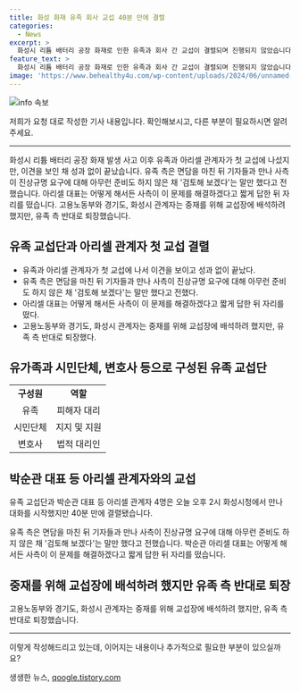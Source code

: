 ```yaml
---
title: 화성 화재 유족 회사 교섭 40분 만에 결렬
categories:
  - News
excerpt: >
  화성시 리튬 배터리 공장 화재로 인한 유족과 회사 간 교섭이 결렬되며 진행되지 않았습니다. 오늘 화성시청에서 유족 교섭단과 아리셀 관계자 4명이 회동했지만 짧은 시간 내에 이견을 보이며 결렬되었습니다. 유족 측은 사측의 진상규명 요구에 대한 무응답을 비판하며 현장을 떠났고, 고용노동부와 지자체 관계자들도 중재차 회의장을 찾았으나 유족 측 반대로 퇴장했습니다. 사측은 어떠한 대책도 마련하지 않은 채 검토해 보겠다는 발언만을 전했습니다.
feature_text: >
  화성시 리튬 배터리 공장 화재로 인한 유족과 회사 간 교섭이 결렬되며 진행되지 않았습니다. 오늘 화성시청에서 유족 교섭단과 아리셀 관계자 4명이 회동했지만 짧은 시간 내에 이견을 보이며 결렬되었습니다. 유족 측은 사측의 진상규명 요구에 대한 무응답을 비판하며 현장을 떠났고, 고용노동부와 지자체 관계자들도 중재차 회의장을 찾았으나 유족 측 반대로 퇴장했습니다. 사측은 어떠한 대책도 마련하지 않은 채 검토해 보겠다는 발언만을 전했습니다.
image: 'https://www.behealthy4u.com/wp-content/uploads/2024/06/unnamed-file.png'
---
```


<p><img src="https://www.behealthy4u.com/wp-content/uploads/2024/06/unnamed-file.png" alt="info 속보" /></p>

<p>저희가 요청 대로 작성한 기사 내용입니다. 확인해보시고, 다른 부분이 필요하시면 알려주세요.</p>

<hr />

<p data-ke-size="size16">화성시 리튬 배터리 공장 화재 발생 사고 이후 유족과 아리셀 관계자가 첫 교섭에 나섰지만, 이견을 보인 채 성과 없이 끝났습니다. 유족 측은 면담을 마친 뒤 기자들과 만나 사측이 진상규명 요구에 대해 아무런 준비도 하지 않은 채 '검토해 보겠다'는 말만 했다고 전했습니다. 아리셀 대표는 어떻게 해서든 사측이 이 문제를 해결하겠다고 짧게 답한 뒤 자리를 떴습니다. 고용노동부와 경기도, 화성시 관계자는 중재를 위해 교섭장에 배석하려 했지만, 유족 측 반대로 퇴장했습니다.</p>

<h2 data-ke-size="size26">유족 교섭단과 아리셀 관계자 첫 교섭 결렬</h2>

<ul>
  <li>유족과 아리셀 관계자가 첫 교섭에 나서 이견을 보이고 성과 없이 끝났다.</li>
  <li>유족 측은 면담을 마친 뒤 기자들과 만나 사측이 진상규명 요구에 대해 아무런 준비도 하지 않은 채 '검토해 보겠다'는 말만 했다고 전했다.</li>
  <li>아리셀 대표는 어떻게 해서든 사측이 이 문제를 해결하겠다고 짧게 답한 뒤 자리를 떴다.</li>
  <li>고용노동부와 경기도, 화성시 관계자는 중재를 위해 교섭장에 배석하려 했지만, 유족 측 반대로 퇴장했다.</li>
</ul>

<h2 data-ke-size="size26">유가족과 시민단체, 변호사 등으로 구성된 유족 교섭단</h2>

<table>
  <tr>
    <td style="text-align: center; height: 17px;"><b>구성원</b></td>
    <td style="text-align: center; height: 17px;"><b>역할</b></td>
  </tr>
  <tr>
    <td style="text-align: center; height: 17px;">유족</td>
    <td style="text-align: center; height: 17px;">피해자 대리</td>
  </tr>
  <tr>
    <td style="text-align: center; height: 17px;">시민단체</td>
    <td style="text-align: center; height: 17px;">지지 및 지원</td>
  </tr>
  <tr>
    <td style="text-align: center; height: 17px;">변호사</td>
    <td style="text-align: center; height: 17px;">법적 대리인</td>
  </tr>
</table>

<h2 data-ke-size="size26">박순관 대표 등 아리셀 관계자와의 교섭</h2>

<p data-ke-size="size16">유족 교섭단과 박순관 대표 등 아리셀 관계자 4명은 오늘 오후 2시 화성시청에서 만나 대화를 시작했지만 40분 만에 결렬됐습니다.</p>

<p data-ke-size="size16">유족 측은 면담을 마친 뒤 기자들과 만나 사측이 진상규명 요구에 대해 아무런 준비도 하지 않은 채 '검토해 보겠다'는 말만 했다고 전했습니다. 박순관 아리셀 대표는 어떻게 해서든 사측이 이 문제를 해결하겠다고 짧게 답한 뒤 자리를 떴습니다.</p>

<h2 data-ke-size="size26">중재를 위해 교섭장에 배석하려 했지만 유족 측 반대로 퇴장</h2>

<p data-ke-size="size16">고용노동부와 경기도, 화성시 관계자는 중재를 위해 교섭장에 배석하려 했지만, 유족 측 반대로 퇴장했습니다.</p>

<hr />

<p>이렇게 작성해드리고 있는데, 이어지는 내용이나 추가적으로 필요한 부분이 있으실까요?</p>
생생한 뉴스, <a href="https://qoogle.tistory.com" rel="dofollow">qoogle.tistory.com</a>


